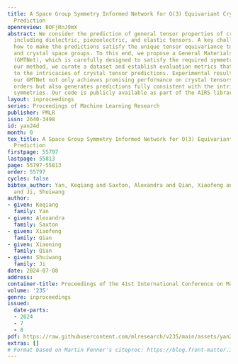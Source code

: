 ```yaml
---
title: A Space Group Symmetry Informed Network for O(3) Equivariant Crystal Tensor
  Prediction
openreview: BOFjRnJ9mX
abstract: We consider the prediction of general tensor properties of crystalline materials,
  including dielectric, piezoelectric, and elastic tensors. A key challenge here is
  how to make the predictions satisfy the unique tensor equivariance to both O(3)
  and crystal space groups. To this end, we propose a General Materials Tensor Network
  (GMTNet), which is carefully designed to satisfy the required symmetries. To evaluate
  our method, we curate a dataset and establish evaluation metrics that are tailored
  to the intricacies of crystal tensor predictions. Experimental results show that
  our GMTNet not only achieves promising performance on crystal tensors of various
  orders but also generates predictions fully consistent with the intrinsic crystal
  symmetries. Our code is publicly available as part of the AIRS library (https://github.com/divelab/AIRS).
layout: inproceedings
series: Proceedings of Machine Learning Research
publisher: PMLR
issn: 2640-3498
id: yan24d
month: 0
tex_title: A Space Group Symmetry Informed Network for O(3) Equivariant Crystal Tensor
  Prediction
firstpage: 55797
lastpage: 55813
page: 55797-55813
order: 55797
cycles: false
bibtex_author: Yan, Keqiang and Saxton, Alexandra and Qian, Xiaofeng and Qian, Xiaoning
  and Ji, Shuiwang
author:
- given: Keqiang
  family: Yan
- given: Alexandra
  family: Saxton
- given: Xiaofeng
  family: Qian
- given: Xiaoning
  family: Qian
- given: Shuiwang
  family: Ji
date: 2024-07-08
address:
container-title: Proceedings of the 41st International Conference on Machine Learning
volume: '235'
genre: inproceedings
issued:
  date-parts:
  - 2024
  - 7
  - 8
pdf: https://raw.githubusercontent.com/mlresearch/v235/main/assets/yan24d/yan24d.pdf
extras: []
# Format based on Martin Fenner's citeproc: https://blog.front-matter.io/posts/citeproc-yaml-for-bibliographies/
---
```

